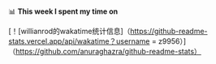 📊 **This week I spent my time on**

[！[willianrod的wakatime统计信息]（https://github-readme-stats.vercel.app/api/wakatime？username = z9956）]（https://github.com/anuraghazra/github-readme-stats）
